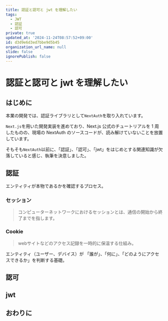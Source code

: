 ```yaml
---
title: 認証と認可と jwt を理解したい
tags:
  - JWT
  - 認証
  - 認可
private: true
updated_at: '2024-11-24T08:57:52+09:00'
id: d3d9e6d3ed7bbe9d5b45
organization_url_name: null
slide: false
ignorePublish: false
---
```


# 認証と認可と jwt を理解したい

## はじめに

本業の開発では、認証ライブラリとして`NextAuth`を取り入れています。

`Next.js`を用いた開発実装を進めており、Next.js 公式のチュートリアルを 1 周したものの、現場の NextAuth のソースコードが、読み解けていないことを放置しています。

そもそも`NextAuth`以前に、「認証」、「認可」、「jwt」をはじめとする関連知識が欠落していると感じ、執筆を決意しました。

## 認証
エンティティが本物であるかを確認するプロセス。

### セッション
> コンピューターネットワークにおけるセッションとは、通信の開始から終了までを指します。

### Cookie
> webサイトなどのアクセス記録を一時的に保温する仕組み。

エンティティ（ユーザー、デバイス）が
「誰が」、「何に」、「どのようにアクセスできるか」を判断する基礎。

## 認可

## jwt

## おわりに
